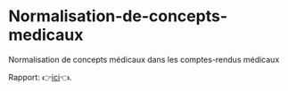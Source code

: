 # Normalisation-de-concepts-medicaux
Normalisation de concepts médicaux dans les comptes-rendus médicaux

Rapport: :point_right:[ici](https://github.com/RomaricKanyamibwa/Normalisation-de-concepts-medicaux/blob/master/PROJET_FINAL__R_seaux_de_neurones_.pdf):point_left:.
